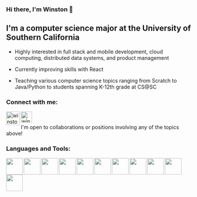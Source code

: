 ### Hi there, I'm Winston 👋  

## I'm a computer science major at the University of Southern California

- Highly interested in full stack and mobile development, cloud computing, distributed data systems, and product management

- Currently improving skills with React

- Teaching various computer science topics ranging from Scratch to Java/Python to students spanning K-12th grade at CS@SC

### Connect with me:
[<img align="left" alt="winston-trinh | email" width="37px" src="https://github.com/winston-trinh/test/blob/main/images/mail.png" />][mail]
[<img align="left" alt="winston-trinh | LinkedIn" width="30px" src="https://github.com/winston-trinh/test/blob/main/images/linkedin.png" />][linkedin]
<br />
<br />
I'm open to collaborations or positions involving any of the topics above!

### Languages and Tools:
<a href="#"><img align="left" height="45px" src="https://github.com/winston-trinh/test/blob/main/images/c++.svg" />
<a href="#"><img align="left" height="45px" src="https://github.com/winston-trinh/test/blob/main/images/java.svg" />
<a href="#"><img align="left" height="45px" src="https://github.com/winston-trinh/test/blob/main/images/swift.svg" />
<a href="#"><img align="left" height="45px" src="https://github.com/winston-trinh/test/blob/main/images/python.svg" />
<a href="#"><img align="left" height="45px" src="https://github.com/winston-trinh/test/blob/main/images/javascript.svg" />
<a href="#"><img align="left" height="45px" src="https://github.com/winston-trinh/test/blob/main/images/react.svg" />
<a href="#"><img align="left" height="45px" src="https://github.com/winston-trinh/test/blob/main/images/flutter.png" />
<a href="#"><img align="left" height="45px" src="https://github.com/winston-trinh/test/blob/main/images/mysql.svg" />
<a href="#"><img align="left" height="45px" src="https://github.com/winston-trinh/test/blob/main/images/firebase.svg" />
<a href="#"><img align="left" height="45px" src="https://github.com/winston-trinh/test/blob/main/images/git.svg" />
<a href="#"><img align="left" height="45px" src="https://github.com/winston-trinh/test/blob/main/images/docker.svg" />
  
[mail]: mailto:wntrinh@usc.edu
[linkedin]: https://www.linkedin.com/in/winstontrinh/
